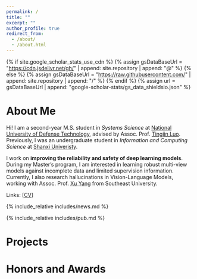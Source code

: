 ```yaml
---
permalink: /
title: ""
excerpt: ""
author_profile: true
redirect_from: 
  - /about/
  - /about.html
---
```


{% if site.google_scholar_stats_use_cdn %}
{% assign gsDataBaseUrl = "https://cdn.jsdelivr.net/gh/" | append: site.repository | append: "@" %}
{% else %}
{% assign gsDataBaseUrl = "https://raw.githubusercontent.com/" | append: site.repository | append: "/" %}
{% endif %}
{% assign url = gsDataBaseUrl | append: "google-scholar-stats/gs_data_shieldsio.json" %}

<span class='anchor' id='about-me'></span>

# About Me
Hi! I am a second-year M.S. student in *Systems Science* at [National University of Defense Technology](https://english.nudt.edu.cn/), advised by Assoc. Prof. [Tingjin Luo](https://horizonailab.github.io/). Previously, I was an undergraduate student in *Information and Computing Science* at [Shanxi Univeristy](https://www.sxu.edu.cn/).

I work on **improving the reliability and safety of deep learning models**. During my Master’s program, I am interested in learning robust multi-view models against incomplete data and limited supervision information. Currently, I also research hallucinations in Vision-Language Models, working with Assoc. Prof. [Xu Yang](https://yangxuntu.github.io/) from Southeast University.

Links: [[CV](../pdf/JZQ_CV.pdf)]

{% include_relative includes/news.md %}


{% include_relative includes/pub.md %}


# Projects


# Honors and Awards
